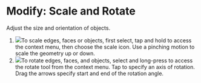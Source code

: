 # Modify: Scale and Rotate
Adjust the size and orientation of objects.

1. ![](Images/GUID-55582F73-C2A7-4ABD-BDD2-084BF1CBB579-low.gif)To scale edges, faces or objects, first select, tap and hold to access the context menu, then choose the scale icon. Use a pinching motion to scale the geometry up or down.
2. ![](Images/GUID-0666CC08-A6CE-4204-9DA9-F145F495A88B-low.png)To rotate edges, faces, and objects, select and long-press to access the rotate tool from the context menu. Tap to specify an axis of rotation. Drag the arrows specify start and end of the rotation angle.
